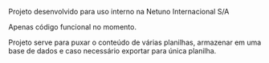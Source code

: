 Projeto desenvolvido para uso interno na Netuno Internacional S/A

Apenas código funcional no momento.

Projeto serve para puxar o conteúdo de várias planilhas, armazenar em uma base de dados e caso necessário exportar para única planilha.